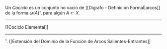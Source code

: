 Un *Cociclo* es un conjunto no vacío de [[Digrafo - Definición Formal|arcos]] de la forma $ω(A)$¹, para algún $A ⊂ X$.
***
[[Cociclo Elemental]]
***
¹. [[Extensión del Dominio de la Función de Arcos Salientes-Entrantes]]